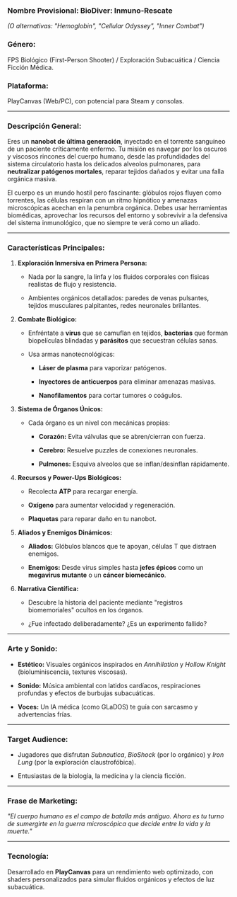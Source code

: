 
### **Nombre Provisional:**  **BioDiver: Inmuno-Rescate**

_(O alternativas: "Hemoglobin", "Cellular Odyssey", "Inner Combat")_

### **Género:**

FPS Biológico (First-Person Shooter) / Exploración Subacuática / Ciencia Ficción Médica.

### **Plataforma:**

PlayCanvas (Web/PC), con potencial para Steam y consolas.

----------

### **Descripción General:**

Eres un  **nanobot de última generación**, inyectado en el torrente sanguíneo de un paciente críticamente enfermo. Tu misión es navegar por los oscuros y viscosos rincones del cuerpo humano, desde las profundidades del sistema circulatorio hasta los delicados alveolos pulmonares, para  **neutralizar patógenos mortales**, reparar tejidos dañados y evitar una falla orgánica masiva.

El cuerpo es un mundo hostil pero fascinante: glóbulos rojos fluyen como torrentes, las células respiran con un ritmo hipnótico y amenazas microscópicas acechan en la penumbra orgánica. Debes usar herramientas biomédicas, aprovechar los recursos del entorno y sobrevivir a la defensiva del sistema inmunológico, que no siempre te verá como un aliado.

----------

### **Características Principales:**

1.  **Exploración Inmersiva en Primera Persona:**
    
    -   Nada por la sangre, la linfa y los fluidos corporales con físicas realistas de flujo y resistencia.
        
    -   Ambientes orgánicos detallados: paredes de venas pulsantes, tejidos musculares palpitantes, redes neuronales brillantes.
        
2.  **Combate Biológico:**
    
    -   Enfréntate a  **virus**  que se camuflan en tejidos,  **bacterias**  que forman biopelículas blindadas y  **parásitos**  que secuestran células sanas.
        
    -   Usa armas nanotecnológicas:
        
        -   **Láser de plasma**  para vaporizar patógenos.
            
        -   **Inyectores de anticuerpos**  para eliminar amenazas masivas.
            
        -   **Nanofilamentos**  para cortar tumores o coágulos.
            
3.  **Sistema de Órganos Únicos:**
    
    -   Cada órgano es un nivel con mecánicas propias:
        
        -   **Corazón:**  Evita válvulas que se abren/cierran con fuerza.
            
        -   **Cerebro:**  Resuelve puzzles de conexiones neuronales.
            
        -   **Pulmones:**  Esquiva alveolos que se inflan/desinflan rápidamente.
            
4.  **Recursos y Power-Ups Biológicos:**
    
    -   Recolecta  **ATP**  para recargar energía.
        
    -   **Oxígeno**  para aumentar velocidad y regeneración.
        
    -   **Plaquetas**  para reparar daño en tu nanobot.
        
5.  **Aliados y Enemigos Dinámicos:**
    
    -   **Aliados:**  Glóbulos blancos que te apoyan, células T que distraen enemigos.
        
    -   **Enemigos:**  Desde virus simples hasta  **jefes épicos**  como un  **megavirus mutante**  o un  **cáncer biomecánico**.
        
6.  **Narrativa Científica:**
    
    -   Descubre la historia del paciente mediante "registros biomemoriales" ocultos en los órganos.
        
    -   ¿Fue infectado deliberadamente? ¿Es un experimento fallido?
        

----------

### **Arte y Sonido:**

-   **Estético:**  Visuales orgánicos inspirados en  _Annihilation_  y  _Hollow Knight_  (bioluminiscencia, textures viscosas).
    
-   **Sonido:**  Música ambiental con latidos cardíacos, respiraciones profundas y efectos de burbujas subacuáticas.
    
-   **Voces:**  Un IA médica (como GLaDOS) te guía con sarcasmo y advertencias frías.
    

----------

### **Target Audience:**

-   Jugadores que disfrutan  _Subnautica_,  _BioShock_  (por lo orgánico) y  _Iron Lung_  (por la exploración claustrofóbica).
    
-   Entusiastas de la biología, la medicina y la ciencia ficción.
    

----------

### **Frase de Marketing:**

_"El cuerpo humano es el campo de batalla más antiguo. Ahora es tu turno de sumergirte en la guerra microscópica que decide entre la vida y la muerte."_

----------

### **Tecnología:**

Desarrollado en  **PlayCanvas**  para un rendimiento web optimizado, con shaders personalizados para simular fluidos orgánicos y efectos de luz subacuática.
